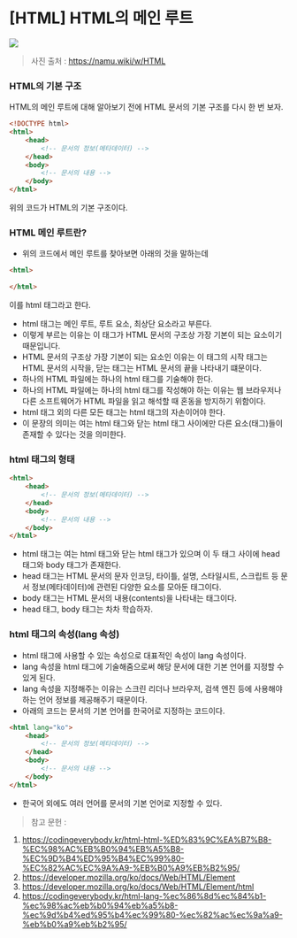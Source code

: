 # [HTML] HTML의 메인 루트

![](https://velog.velcdn.com/images/chrios99/post/734e5429-cfb7-41f4-839c-b535a77b1bc8/image.png)

> 사진 출처 : https://namu.wiki/w/HTML

### HTML의 기본 구조

HTML의 메인 루트에 대해 알아보기 전에 HTML 문서의 기본 구조를 다시 한 번 보자.

```html
<!DOCTYPE html>
<html>
    <head>
        <!-- 문서의 정보(메타데이터) -->
    </head>
    <body>
        <!-- 문서의 내용 -->
    </body>
</html>

```
위의 코드가 HTML의 기본 구조이다.

### HTML 메인 루트란?
- 위의 코드에서 메인 루트를 찾아보면 아래의 것을 말하는데

```html
<html>
	
</html>
```

이를 html 태그라고 한다.

- html 태그는 메인 루트, 루트 요소, 최상단 요소라고 부른다.
- 이렇게 부르는 이유는 이 태그가 HTML 문서의 구조상 가장 기본이 되는 요소이기 때문입니다.
- HTML 문서의 구조상 가장 기본이 되는 요소인 이유는 이 태그의 시작 태그는 HTML 문서의 시작을, 닫는 태그는 HTML 문서의 끝을 나타내기 떄문이다.
- 하나의 HTML 파일에는 하나의 html 태그를 기술해야 한다.
- 하나의 HTML 파일에는 하나의 html 태그를 작성해야 하는 이유는 웹 브라우저나 다른 소프트웨어가 HTML 파일을 읽고 해석할 때 혼동을 방지하기 위함이다.
- html 태그 외의 다른 모든 태그는 html 태그의 자손이어야 한다.
- 이 문장의 의미는 여는 html 태그와 닫는 html 태그 사이에만 다른 요소(태그)들이 존재할 수 있다는 것을 의미한다.

### html 태그의 형태

```html
<html>
    <head>
        <!-- 문서의 정보(메타데이터) -->
    </head>
    <body>
        <!-- 문서의 내용 -->
    </body>
</html>
```

- html 태그는 여는 html 태그와 닫는 html 태그가 있으며 이 두 태그 사이에 head 태그와 body 태그가 존재한다.
- head 태그는 HTML 문서의 문자 인코딩, 타이틀, 설명, 스타일시트, 스크립트 등 문서 정보(메타데이터)에 관련된 다양한 요소를 모아둔 태그이다.
- body 태그는 HTML 문서의 내용(contents)을 나타내는 태그이다.
- head 태그, body 태그는 차차 학습하자.


### html 태그의 속성(lang 속성)
- html 태그에 사용할 수 있는 속성으로 대표적인 속성이 lang 속성이다.
- lang 속성을 html 태그에 기술해줌으로써 해당 문서에 대한 기본 언어를 지정할 수 있게 된다.
- lang 속성을 지정해주는 이유는 스크린 리더나 브라우저, 검색 엔진 등에 사용해야 하는 언어 정보를 제공해주기 때문이다.
- 아래의 코드는 문서의 기본 언어를 한국어로 지정하는 코드이다.

```html
<html lang="ko">
	<head>
        <!-- 문서의 정보(메타데이터) -->
    </head>
    <body>
        <!-- 문서의 내용 -->
    </body>
</html>
```

- 한국어 외에도 여러 언어를 문서의 기본 언어로 지정할 수 있다.

> 참고 문헌 :
1. https://codingeverybody.kr/html-html-%ED%83%9C%EA%B7%B8-%EC%98%AC%EB%B0%94%EB%A5%B8-%EC%9D%B4%ED%95%B4%EC%99%80-%EC%82%AC%EC%9A%A9-%EB%B0%A9%EB%B2%95/
2. https://developer.mozilla.org/ko/docs/Web/HTML/Element
3. https://developer.mozilla.org/ko/docs/Web/HTML/Element/html
4. https://codingeverybody.kr/html-lang-%ec%86%8d%ec%84%b1-%ec%98%ac%eb%b0%94%eb%a5%b8-%ec%9d%b4%ed%95%b4%ec%99%80-%ec%82%ac%ec%9a%a9-%eb%b0%a9%eb%b2%95/
 